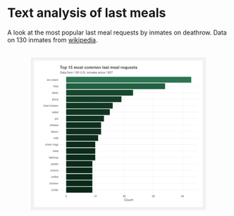 # Text analysis of last meals

A look at the most popular last meal requests by inmates on deathrow. Data on 130 inmates from [wikipedia](https://en.wikipedia.org/wiki/Last_meal).
<br>
<br>

<p align="center">
<img src="Plots/Common_last_meals.svg" width=79%>
</p>
